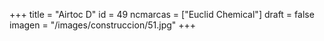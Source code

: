 +++
title = "Airtoc D"
id = 49
ncmarcas = ["Euclid Chemical"]
draft = false
imagen = "/images/construccion/51.jpg"
+++

<!--more-->
